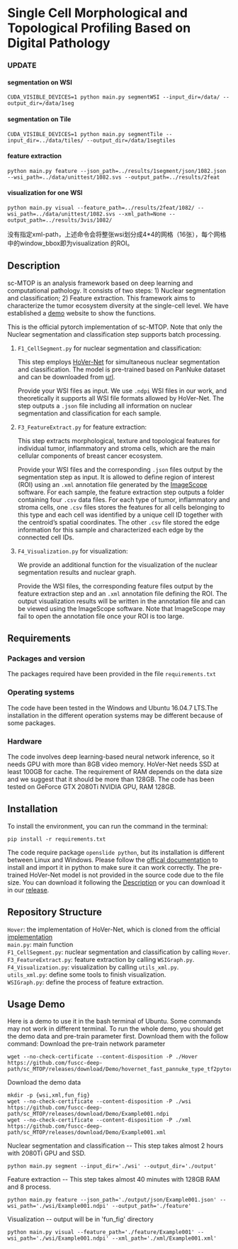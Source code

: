 # Single Cell Morphological and Topological Profiling Based on Digital Pathology

### UPDATE

#### segmentation on WSI  

`CUDA_VISIBLE_DEVICES=1 python main.py segmentWSI --input_dir=/data/ --output_dir=/data/1seg`

#### segmentation on Tile

`CUDA_VISIBLE_DEVICES=1 python main.py segmentTile --input_dir=../data/tiles/ --output_dir=/data/1segtiles`

#### feature extraction

`python main.py feature --json_path=../results/1segment/json/1082.json --wsi_path=../data/unittest/1082.svs --output_path=../results/2feat`

#### visualization for one WSI

`python main.py visual --feature_path=../results/2feat/1082/ --wsi_path=../data/unittest/1082.svs --xml_path=None --output_path=../results/3vis/1082/`

没有指定xml-path，上述命令会将整张wsi划分成4*4的网格（16张），每个网格中的window_bbox即为visualization 的ROI。


## Description

sc-MTOP is an analysis framework based on deep learning and computational pathology. It consists of two steps: 1) Nuclear segmentation and classification; 2) Feature extraction. This framework aims to characterize the tumor ecosystem diversity at the single-cell level. We have established a [demo](http://sc-mtop.biosolver.cn/) website to show the functions.

This is the official pytorch implementation of sc-MTOP. Note that only the Nuclear segmentation and classification step supports batch processing.

<a id="hovernet"></a>
1. `F1_CellSegment.py` for nuclear segmentation and classification:

    This step employs  [HoVer-Net](https://github.com/vqdang/hover_net) for simultaneous nuclear segmentation and classification. The model is pre-trained based on PanNuke dataset and can be downloaded from [url](https://drive.google.com/file/d/1SbSArI3KOOWHxRlxnjchO7_MbWzB4lNR/view). 

    Provide your WSI files as input. We use `.ndpi` WSI files in our work, and theoretically it supports all WSI file formats allowed by HoVer-Net. The step outputs a `.json` file including all information on nuclear segmentation and classification for each sample.


2. `F3_FeatureExtract.py` for feature extraction:

    This step extracts morphological, texture and topological features for individual tumor, inflammatory and stroma cells, which are the main cellular components of breast cancer ecosystem.

    Provide your WSI files and the corresponding `.json` files output by the segmentation step as input. It is allowed to define region of interest (ROI) using an `.xml` annotation file generated by the [ImageScope](https://www.leicabiosystems.com/zh/digital-pathology/manage/aperio-imagescope/) software. For each sample, the feature extraction step outputs a folder containing four `.csv` data files. For each type of tumor, inflammatory and stroma cells, one `.csv` files stores the features for all cells belonging to this type and each cell was identified by a unique cell ID together with the centroid’s spatial coordinates. The other `.csv` file stored the edge information for this sample and characterized each edge by the connected cell IDs.

3. `F4_Visualization.py` for visualization:

    We provide an additional function for the visualization of the nuclear segmentation results and nuclear graph. 

    Provide the WSI files, the corresponding feature files output by the feature extraction step and an `.xml` annotation file defining the ROI. The output visualization results will be written in the annotation file and can be viewed using the ImageScope software. Note that ImageScope may fail to open the annotation file once your ROI is too large.

## Requirements
### Packages and version
The packages required have been provided in the file `requirements.txt`
### Operating systems
The code have been tested in the Windows and Ubuntu 16.04.7 LTS.The installation in the different operation systems may be different because of some packages.
### Hardware
The code involves deep learning-based neural network inference, so it needs GPU with more than 8GB video memory. HoVer-Net needs SSD at least 100GB for cache. The requirement of RAM depends on the data size and we suggest that it should be more than 128GB. The code has been tested on GeForce GTX 2080Ti NVIDIA GPU, RAM 128GB.

## Installation
To install the environment, you can run the command in the terminal:
```
pip install -r requirements.txt
```
The code require package `openslide python`, but its installation is different between Linux and Windows. Please follow the [offical documentation](https://openslide.org/api/python/) to install and import it in python to make sure it can work correctly.
The pre-trained HoVer-Net model is not provided in the source code due to the file size. You can download it following the [Description](#hovernet) or you can download it in our [release](https://github.com/fuscc-deep-path/sc_MTOP/releases/download/Demo/hovernet_fast_pannuke_type_tf2pytorch.tar).

## Repository Structure
`Hover`: the implementation of HoVer-Net, which is cloned from the official [implementation](https://github.com/vqdang/hover_net)  
`main.py`: main function  
`F1_CellSegment.py`: nuclear segmentation and classification by calling `Hover`.  
`F3_FeatureExtract.py`: feature extraction by calling `WSIGraph.py`.  
`F4_Visualization.py`: visualization by calling `utils_xml.py`.  
`utils_xml.py`: define some tools to finish visualization.  
`WSIGraph.py`: define the process of feature extraction.

## Usage Demo
Here is a demo to use it in the bash terminal of Ubuntu. Some commands may not work in different terminal.
To run the whole demo, you should get the demo data and pre-train parameter first. Download them with the follow command:
Download the pre-train network parameter
```
wget --no-check-certificate --content-disposition -P ./Hover https://github.com/fuscc-deep-path/sc_MTOP/releases/download/Demo/hovernet_fast_pannuke_type_tf2pytorch.tar
```
Download the demo data
```
mkdir -p {wsi,xml,fun_fig}
wget --no-check-certificate --content-disposition -P ./wsi https://github.com/fuscc-deep-path/sc_MTOP/releases/download/Demo/Example001.ndpi
wget --no-check-certificate --content-disposition -P ./xml https://github.com/fuscc-deep-path/sc_MTOP/releases/download/Demo/Example001.xml
```
Nuclear segmentation and classification -- This step takes almost 2 hours with 2080Ti GPU and SSD.
```
python main.py segment --input_dir='./wsi' --output_dir='./output'
```
Feature extraction -- This step takes almost 40 minutes with 128GB RAM and 8 process.
```
python main.py feature --json_path='./output/json/Example001.json' --wsi_path='./wsi/Example001.ndpi' --output_path='./feature'
```
Visualization -- output will be in 'fun_fig' directory
```
python main.py visual --feature_path='./feature/Example001' --wsi_path='./wsi/Example001.ndpi' --xml_path='./xml/Example001.xml'
```
